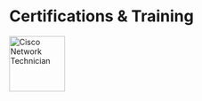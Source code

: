 # Certifications & Training

<img src="https://images.credly.com/size/340x340/images/978f88dc-c247-4093-9d39-6efac3651297/image.png" alt="Cisco Network Technician" width="100" height="100"/>
